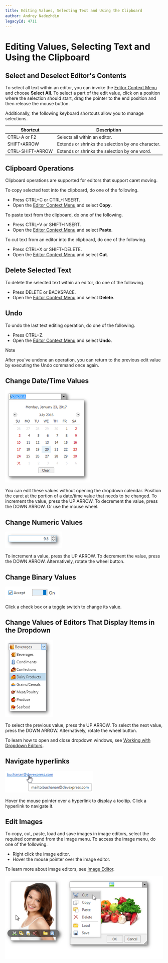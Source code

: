 ```yaml
---
title: Editing Values, Selecting Text and Using the Clipboard
author: Andrey Nadezhdin
legacyId: 4711
---
```

# Editing Values, Selecting Text and Using the Clipboard
## Select and Deselect Editor's Contents
To select all text within an editor, you can invoke the [Editor Context Menu](editor-context-menu.md) and choose **Select All**. To select a part of the edit value, click on a position where the selection should start, drag the pointer to the end position and then release the mouse button.

Additionally, the following keyboard shortcuts allow you to manage selections.

| Shortcut | Description |
|---|---|
| CTRL+A or F2 | Selects all within an editor. |
| SHIFT+ARROW | Extends or shrinks the selection by one character. |
| CTRL+SHIFT+ARROW | Extends or shrinks the selection by one word. |

## Clipboard Operations
Clipboard operations are supported for editors that support caret moving. 

To copy selected text into the clipboard, do one of the following.
* Press CTRL+C or CTRL+INSERT.
* Open the [Editor Context Menu](editor-context-menu.md) and select **Copy**.

To paste text from the clipboard, do one of the following.
* Press CTRL+V or SHIFT+INSERT.
* Open the [Editor Context Menu](editor-context-menu.md) and select **Paste**.

To cut text from an editor into the clipboard, do one of the following.
* Press CTRL+X or SHIFT+DELETE.
* Open the [Editor Context Menu](editor-context-menu.md) and select **Cut**.

## Delete Selected Text
To delete the selected text within an editor, do one of the following.
* Press DELETE or BACKSPACE.
* Open the [Editor Context Menu](editor-context-menu.md) and select **Delete**.

## Undo
To undo the last text editing operation, do one of the following.
* Press CTRL+Z.
* Open the [Editor Context Menu](editor-context-menu.md) and select **Undo**.

> [!NOTE]
> After you've undone an operation, you can return to the previous edit value by executing the Undo command once again.

## Change Date/Time Values
![EU_XtraEditors_DateEdit](../../images/img7735.png)

You can edit these values without opening the dropdown calendar. Position the caret at the portion of a date/time value that needs to be changed.  To increment the value, press the UP ARROW. To decrement the value, press the DOWN ARROW. Or use the mouse wheel.

## Change Numeric Values
![EU_XtraEditors_SpinEdit](../../images/img7736.png)

To increment a value, press the UP ARROW. To decrement the value, press the DOWN ARROW. Alternatively, rotate the wheel button.

## Change Binary Values
![EU_XtraEditors_CheckEdit_ToggleSwitch](../../images/img127008.png)

Click a check box or a toggle switch to change its value.

## Change Values of Editors That Display Items in the Dropdown
![EU_XtraEditors_ImageComboBox](../../images/img7737.png)

To select the previous value, press the UP ARROW. To select the next value, press the DOWN ARROW. Alternatively, rotate the wheel button.

To learn how to open and close dropdown windows, see [Working with Dropdown Editors](working-with-dropdown-editors.md).

## Navigate hyperlinks
![EU_XtraEditors_Hyperlink](../../images/img127013.png)

Hover the mouse pointer over a hyperlink to display a tooltip. 
Click a hyperlink to navigate it.

## Edit Images
To copy, cut, paste, load and save images in image editors, select the required command from the image menu. To access the image menu, do one of the following.
* Right click the image editor.
* Hover the mouse pointer over the image editor.

To learn more about image editors, see [Image Editor](image-editor.md).

![EU_XtraEditors_ImageEdit_Menu](../../images/img7456.png)